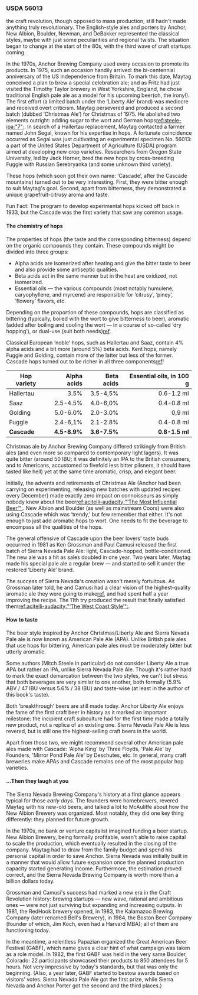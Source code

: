 ### USDA 56013

<!-- Until some moment, unclear of your intent --> the craft revolution, though opposed to mass production, still hadn't made anything truly revolutionary. The English-style ales and porters by Anchor, New Albion, Boulder, Newman, and DeBakker represented the classical styles, maybe with just some peculiarities and regional twists. The situation began to change at the start of the 80s, with the third wave of craft startups coming.

In the 1970s, Anchor Brewing Company used every occasion to promote its products.  In 1975, such an occasion handily arrived: the bi-centennial anniversary of the US independence from Britain. To mark this date, Maytag conceived a plan to brew a special celebration ale; and as Fritz had just visited the Timothy Taylor brewery in West Yorkshire, England, he chose traditional English pale ale as a model for his upcoming beer(oh, the irony!). The first effort (a limited batch under the ‘Liberty Ale’ brand) was mediocre and received overt criticism. Maytag persevered and produced a second batch (dubbed ‘Christmas Ale’) for Christmas of 1975. He abolished two elements outright: adding sugar to the wort and German hops[ref:steele-ipa:"7":](). In search of a Hallertau replacement, Maytag contacted a farmer named John Segal, known for his expertise in hops. A fortunate coincidence occurred as Segal was just cultivating an experimental specimen No. 56013: a part of the United States Department of Agriculture (USDA) program aimed at developing new crop varieties. Researchers from Oregon State University, led by Jack Horner, bred the new hops by cross-breeding Fuggle with Russian Serebryanka (and some unknown third variety).

These hops (which soon got their own name: ‘Cascade’, after the Cascade mountains) turned out to be very interesting. First, they were bitter enough to suit Maytag's goal. Second, apart from bitterness, they demonstrated a unique grapefruit-citrusy aroma and taste.

Fun Fact: The program to develop experimental hops kicked off back in 1933, but the Cascade was the first variety that saw any common usage.

#### The chemistry of hops

The properties of hops (the taste and the corresponding bitterness) depend on the organic compounds they contain. These compounds might be divided into three groups:
  * Alpha acids are isomerized after heating and give the bitter taste to beer and also provide some antiseptic qualities.
  * Beta acids act in the same manner but in the heat are oxidized, not isomerized.
  * Essential oils — the various compounds (most notably humulene, caryophyllene, and myrcene) are responsible for ‘citrusy’, ‘piney’, ‘flowery’ flavors, etc.

Depending on the proportion of these compounds, hops are classified as bittering (typically, boiled with the wort to give bitterness to beer), aromatic (added after boiling and cooling the wort — in a course of so-called ‘dry hopping’), or dual-use (suit both needs)[ref](https://beermaverick.com/types-of-hops-aroma-noble-bittering-dual-purpose/).

Classical European ‘noble’ hops, such as Hallertau and Saaz, contain 4% alpha acids and a bit more (around 5%) beta acids. Kent hops, namely Fuggle and Golding, contain more of the latter but less of the former. Cascade hops turned out to be richer in all three components[ref](http://www.hopslist.com/)!

| Hop variety | Alpha acids   | Beta acids   | Essential oils, in 100 g   |
|-------------|--------------:|-------------:|-------------------------:|
| Hallertau   | 3.5%          | 3.5-4,5%     | 0.6-1.2 ml |
| Saaz        | 2.5-4.5%      | 4.0-6,0%     | 0.4-0.8 ml |
| Golding     | 5.0-6.0%      | 2.0-3.0%     | 0,9 ml     |
| Fuggle      | 2.4-6,1%      | 2.1-2.8%     | 0.4-0.8 ml |
| **Cascade** | **4.5-8.9%**  | **3.6-7.5%** | **0.8-1.5 ml** |

Christmas ale by Anchor Brewing Company differed strikingly from British ales (and even more so compared to contemporary light lagers). It was quite bitter (around 50 IBU; it was definitely an IPA to the British consumers, and to Americans, accustomed to fivefold less bitter pilsners, it should have tasted like hell) yet at the same time aromatic, crisp, and elegant beer.

Initially, the advents and retirements of Christmas Ale (Anchor had been carrying on experimenting, releasing new batches with updated recipes every December) made exactly zero impact on connoisseurs as simply nobody knew about the beer[ref:acitelli-audacity:"‘The Most Influential Beer’":](). New Albion and Boulder (as well as mainstream Coors) were also using Cascade which was ‘trendy,’ but few remember that either. It's not enough to just add aromatic hops to wort. One needs to fit the beverage to encompass all the qualities of the hops.

The general offensive of Cascade upon the beer lovers' taste buds occurrred in 1981 as Ken Grossman and Paul Camusi released the first batch of Sierra Nevada Pale Ale: light, Cascade-hopped, bottle-conditioned. The new ale was a hit as sales doubled in one year. Two years later, Maytag made his special pale ale a regular brew — and started to sell it under the restored ‘Liberty Ale’ brand.

The success of Sierra Nevada's creation wasn't merely fortuitous. As Grossman later told, he and Camusi had a clear vision of the highest-quality aromatic ale they were going to make[ref](https://www.foodandwine.com/beer/craft-beer/25-most-important-american-craft-beers-ever-brewed?slide=ff26a990-6ab3-48f6-9cc0-0b7d3ea33e5b#ff26a990-6ab3-48f6-9cc0-0b7d3ea33e5b), and had spent half a year improving the recipe. The 11th try produced the result that finally satisfied them[ref:acitelli-audacity:"‘The West Coast Style’":]().

#### How to taste

The beer style inspired by Anchor Christmas/Liberty Ale and Sierra Nevada Pale ale is now known as American Pale Ale (APA). Unlike British pale ales that use hops for bittering, American pale ales must be moderately bitter but utterly aromatic.

Some authors (Mitch Steele in particular) do not consider Liberty Ale a true APA but rather an IPA, unlike Sierra Nevada Pale Ale. Though it's rather hard to mark the exact demarcation between the two styles, we can't but stress that both beverages are very similar to one another, both formally (5.9% ABV / 47 IBU versus 5.6% / 38 IBU) and taste-wise (at least in the author of this book's taste).

Both ‘breakthrough’ beers are still made today. Anchor Liberty Ale enjoys the fame of the first craft beer in history as it marked an important milestone: the incipient craft subculture had for the first time made a totally new product, not a replica of an existing one. Sierra Nevada Pale Ale is less revered, but is still one the highest-selling craft beers in the world.

Apart from those two, we might recommend several other American pale ales made with Cascade: 'Alpha King' by Three Floyds, 'Pale Ale' by Founders, 'Mirror Pond Pale Ale' by Deschutes, etc. In general, many craft breweries make APAs and Cascade remains one of the most popular hop varieties.

#### …Then they laugh at you

The Sierra Nevada Brewing Company's history at a first glance appears typical for those *early days*. The founders were homebrewers, revered Maytag with his new-old beers, and talked a lot to McAuliffe about how the New Albion Brewery was organized. Most notably, they did one key thing differently: they planned for future growth.

In the 1970s, no bank or venture capitalist imagined funding a beer startup. New Albion Brewery, being formally profitable, wasn't able to raise capital to scale the production, which eventually resulted in the closing of the company. Maytag had to draw from the family budget and spend his personal capital in order to save Anchor. Sierra Nevada was initially built in a manner that would allow future expansion once the planned production capacity started generating income. Furthermore, the estimation proved correct, and the Sierra Nevada Brewing Company is worth more than a billion dollars today.

Grossman and Camusi's success had marked a new era in the Craft Revolution history: brewing startups — new wave, rational and ambitious ones — were not just surviving but expanding and increasing outputs. In 1981, the RedHook brewery opened, in 1983, the Kalamazoo Brewing Company (later renamed Bell's Brewery), in 1984, the Boston Beer Company (founder of which, Jim Koch, even had a Harvard MBA); all of them are functioning today.

In the meantime, a relentless Papazian organized the Great American Beer Festival (GABF), which name gives a clear hint of what campaign was taken as a role model. In 1982, the first GABF was held in the very same Boulder, Colorado: 22 participants showcased their products to 850 attendees for 5 hours. Not very impressive by today's standards, but that was only the beginning. (Also, a year later, GABF started to bestow awards based on visitors' votes. Sierra Nevada Pale Ale got the first prize, while Sierra Nevada and Anchor Porter got the second and the third places.)